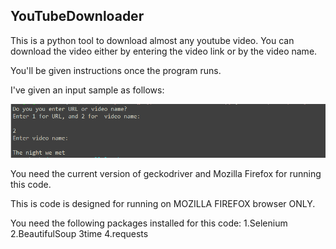 ## YouTubeDownloader

This is a python tool to download almost any youtube video.
You can download the video either by entering the video link or by the video name.

You'll be given instructions once the program runs.

I've given an input sample as follows:

![alt text](https://github.com/GangulyShreyan/YouTubeDownloader/blob/master/YouTubeDownloaderInputSample.PNG)

You need the current version of geckodriver and Mozilla Firefox for running this code.

This is code is designed for running on MOZILLA FIREFOX browser ONLY.

You need the following packages installed for this code:
1.Selenium
2.BeautifulSoup
3time
4.requests

